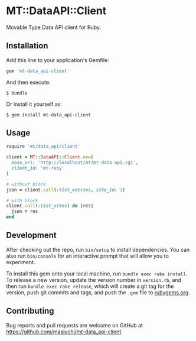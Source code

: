 # MT::DataAPI::Client

Movable Type Data API client for Ruby. 

## Installation

Add this line to your application's Gemfile:

```ruby
gem 'mt-data_api-client'
```

And then execute:

    $ bundle

Or install it yourself as:

    $ gem install mt-data_api-client

## Usage

```ruby
require 'mt/data_api/client'

client = MT::DataAPI::Client.new(
  base_url: 'http://localhost/mt/mt-data-api.cgi',
  client_id: 'mt-ruby'
)

# without block
json = client.call(:list_entries, site_id: 1)

# with block
client.call(:list_sites) do |res|
  json = res
end
```

## Development

After checking out the repo, run `bin/setup` to install dependencies. You can also run `bin/console` for an interactive prompt that will allow you to experiment.

To install this gem onto your local machine, run `bundle exec rake install`. To release a new version, update the version number in `version.rb`, and then run `bundle exec rake release`, which will create a git tag for the version, push git commits and tags, and push the `.gem` file to [rubygems.org](https://rubygems.org).

## Contributing

Bug reports and pull requests are welcome on GitHub at https://github.com/masiuchi/mt-data_api-client.

